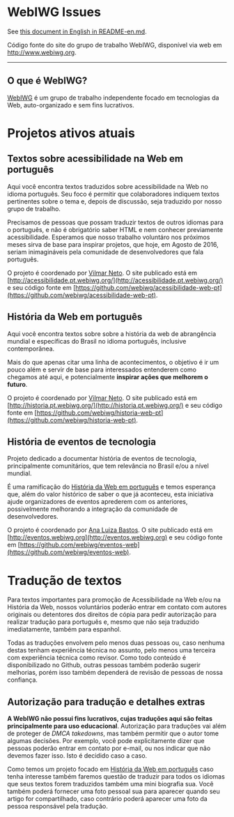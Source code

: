 # WebIWG Issues
See [this document in English in README-en.md](README-en.md).

Código fonte do site do grupo de trabalho WebIWG, disponível via
web em http://www.webiwg.org.

---
<!--
  IMPORTANTE: a partir daqui, este arquivo é igual em webiwg-issues e
              webiwg.github.io. Ao fazer edições neste arquivo, edite
              AMBOS os locais!
-->

## O que é WebIWG?

[WebIWG](http://www.webiwg.org) é um grupo de trabalho independente focado em
tecnologias da Web, auto-organizado e sem fins lucrativos.

# Projetos ativos atuais

## Textos sobre acessibilidade na Web em português
Aqui você encontra textos traduzidos sobre acessibilidade na Web no idioma
português. Seu foco é permitir que colaboradores indiquem textos pertinentes
sobre o tema e, depois de discussão, seja traduzido por nosso grupo de
trabalho.

Precisamos de pessoas que possam traduzir textos de outros idiomas para o
português, e não é obrigatório saber HTML e nem conhecer previamente
acessibilidade. Esperamos que nosso trabalho voluntáro nos próximos meses
sirva de base para inspirar projetos, que hoje, em Agosto de 2016, seriam
inimagináveis pela comunidade de desenvolvedores que fala português.

O projeto é coordenado por [Vilmar Neto](https://github.com/Dkmister).
O site publicado está em [http://acessibilidade.pt.webiwg.org/](http://acessibilidade.pt.webiwg.org/)
e seu código fonte em [https://github.com/webiwg/acessibilidade-web-pt](https://github.com/webiwg/acessibilidade-web-pt).

## História da Web em português
Aqui você encontra textos sobre sobre a história da web de abrangência
mundial e específicas do Brasil no idioma português, inclusive contemporânea.

Mais do que apenas citar uma linha de acontecimentos, o objetivo é ir um pouco
além e servir de base para interessados entenderem como chegamos até aqui, e
potencialmente **inspirar ações que melhorem o futuro**.

O projeto é coordenado por [Vilmar Neto](https://github.com/Dkmister).
O site publicado está em [http://historia.pt.webiwg.org/](http://historia.pt.webiwg.org/)
e seu código fonte em [https://github.com/webiwg/historia-web-pt](https://github.com/webiwg/historia-web-pt).

## História de eventos de tecnologia

Projeto dedicado a documentar história de eventos de tecnologia,
principalmente comunitários, que tem relevância no Brasil e/ou a nível mundial.

É uma ramificação do [História da Web em português](https://github.com/webiwg/historia-web-pt)
e temos esperança que, além do valor histórico de saber o que já aconteceu,
esta iniciativa ajude organizadores de eventos aprederem com os anteriores,
possivelmente melhorando a integração da comunidade de desenvolvedores.

O projeto é coordenado por [Ana Luiza Bastos](https://github.com/anabastos).
O site publicado está em [http://eventos.webiwg.org](http://eventos.webiwg.org)
e seu código fonte em [https://github.com/webiwg/eventos-web](https://github.com/webiwg/eventos-web).

# Tradução de textos
Para textos importantes para promoção de Acessibilidade na Web e/ou na História
da Web, nossos voluntários poderão entrar em contato com autores originais ou
detentores dos direitos de cópia para pedir autorização para realizar tradução
para português e, mesmo que não seja traduzido imediatamente, também para
espanhol.

Todas as traduções envolvem pelo menos duas pessoas ou, caso nenhuma destas
tenham experiência técnica no assunto, pelo menos uma terceira com experiência
técnica como revisor. Como todo conteúdo é disponibilizado no Github, outras
pessoas também poderão sugerir melhorias, porém isso também dependerá de
revisão de pessoas de nossa confiança.

## Autorização para tradução e detalhes extras
**A WebIWG não possui fins lucrativos, cujas traduções aqui são feitas
principalmente para uso educacional**. Autorização para traduções vai além de
proteger de _DMCA takedowns_, mas também permitir que o autor tome algumas
decisões. Por exemplo, você pode explicitamente dizer que pessoas poderão
entrar em contato por e-mail, ou nos indicar que não devemos fazer isso. Isto é
decidido caso a caso.

Como temos um projeto focado em [História da Web em português](https://github.com/webiwg/historia-web-pt)
caso tenha interesse também faremos questão de traduzir para todos os idiomas
que seus textos forem traduzidos também uma mini biografia sua. Você também
poderá fornecer uma foto pessoal sua para aparecer quando seu artigo for
compartilhado, caso contrário poderá aparecer uma foto da pessoa responsável
pela tradução.